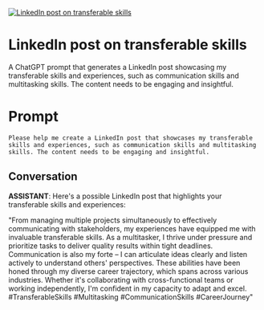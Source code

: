 
[![LinkedIn post on transferable skills ](https://flow-prompt-covers.s3.us-west-1.amazonaws.com/icon/futuristic/futu_3.png)]()
# LinkedIn post on transferable skills  
A ChatGPT prompt that generates a LinkedIn post showcasing my transferable skills and experiences, such as communication skills and multitasking skills. The content needs to be engaging and insightful.

# Prompt

```
Please help me create a LinkedIn post that showcases my transferable skills and experiences, such as communication skills and multitasking skills. The content needs to be engaging and insightful.

```

## Conversation

**ASSISTANT**: Here's a possible LinkedIn post that highlights your transferable skills and experiences:



"From managing multiple projects simultaneously to effectively communicating with stakeholders, my experiences have equipped me with invaluable transferable skills. As a multitasker, I thrive under pressure and prioritize tasks to deliver quality results within tight deadlines. Communication is also my forte – I can articulate ideas clearly and listen actively to understand others' perspectives. These abilities have been honed through my diverse career trajectory, which spans across various industries. Whether it's collaborating with cross-functional teams or working independently, I'm confident in my capacity to adapt and excel. #TransferableSkills #Multitasking #CommunicationSkills #CareerJourney"


